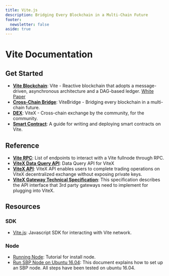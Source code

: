 ```yaml
---
title: Vite.js
description: Bridging Every Blockchain in a Multi-Chain Future
footer:
  newsletter: false
aside: true
---
```


# Vite Documentation

## Get Started

* **[Vite Blockchain](./start.md)**: Vite - Reactive blockchain that adopts a message-driven, asynchronous architecture and a DAG-based ledger.  [White Paper](https://github.com/vitelabs/whitepaper/blob/master/vite_en.pdf)
* **[Cross-Chain Bridge](./bridge/vitebridge.md)**: ViteBridge - Bridging every blockchain in a multi-chain future.
* **[DEX](./dex/)**: ViteX - Cross-chain exchange by the community, for the community.
* **[Smart Contract](./contract/)**: A guide for writing and deploying smart contracts on Vite.

## Reference

* **[Vite RPC](./api/rpc/)**:  List of endpoints to interact with a Vite fullnode through RPC.
* **[ViteX Data Query API](./dex/api/vitex-data-api.md)**: Data Query API for ViteX
* **[ViteX API](./dex/api/dex-apis.md)**: ViteX API enables users to complete trading operations on ViteX decentralized exchange without exposing private keys.
* **[ViteX Gateway Technical Specification](./dex/api/gate.md)**: This specification describes the API interface that 3rd party gateways need to implement for plugging into ViteX. 

## Resources

### SDK

* [Vite.js](https://docs.vite.org/vite.js/): Javascript SDK for interacting with Vite network.

### Node

* [Running Node](./tutorial/node/install.md): Tutorial for install node.
* [Run SBP Node on Ubuntu 16.04](./tutorial/node/example.md): This document explains how to set up an SBP node. All steps have been tested on ubuntu 16.04.
